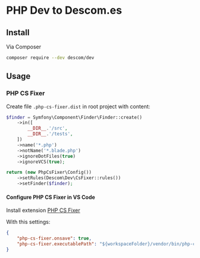 # PHP Dev to Descom.es

## Install

Via Composer

```bash
composer require --dev descom/dev
```

## Usage

### PHP CS Fixer

Create file `.php-cs-fixer.dist` in root project with content:

```php
$finder = Symfony\Component\Finder\Finder::create()
    ->in([
        __DIR__.'/src',
        __DIR__.'/tests',
    ])
    ->name('*.php')
    ->notName('*.blade.php')
    ->ignoreDotFiles(true)
    ->ignoreVCS(true);

return (new PhpCsFixer\Config())
    ->setRules(Descom\Dev\CsFixer::rules())
    ->setFinder($finder);
```

#### Configure PHP CS Fixer in VS Code

Install extension [PHP CS Fixer](https://marketplace.visualstudio.com/items?itemName=junstyle.php-cs-fixer)

With this settings:

```json
{
    "php-cs-fixer.onsave": true,
    "php-cs-fixer.executablePath": "${workspaceFolder}/vendor/bin/php-cs-fixer"
}
```

